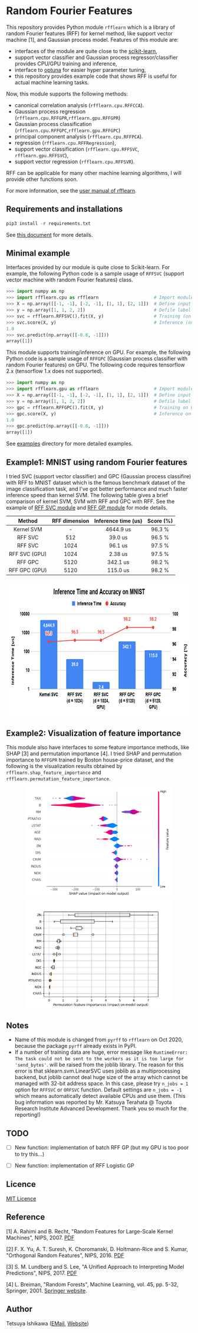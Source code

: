 # Random Fourier Features

This repository provides Python module `rfflearn`
which is a library of random Fourier features (RFF) for kernel method,
like support vector machine [1], and Gaussian process model.
Features of this module are:

* interfaces of the module are quite close to the [scikit-learn](https://scikit-learn.org/),
* support vector classifier and Gaussian process regressor/classifier provides CPU/GPU training and inference,
* interface to [optuna](https://optuna.org/) for easier hyper parameter tuning,
* this repository provides example code that shows RFF is useful for actual machine learning tasks.

Now, this module supports the following methods:

* canonical correlation analysis (`rfflearn.cpu.RFFCCA`).
* Gaussian process regression (`rfflearn.cpu.RFFGPR`,`rfflearn.gpu.RFFGPR`)
* Gaussian process classification (`rfflearn.cpu.RFFGPC`,`rfflearn.gpu.RFFGPC`)
* principal component analysis (`rfflearn.cpu.RFFPCA`).
* regression (`rfflearn.cpu.RFFRegression`),
* support vector classification (`rfflearn.cpu.RFFSVC`, `rfflearn.gpu.RFFSVC`),
* support vector regression (`rfflearn.cpu.RFFSVR`).

RFF can be applicable for many other machine learning algorithms, I will provide other functions soon.

For more information, see the [user manual of rfflearn](https://tiskw.gitbook.io/rfflearn/).


## Requirements and installations

```python
pip3 install -r requirements.txt
```

See [this document](https://tiskw.gitbook.io/rfflearn/tutorial#setting-up) for more details.


## Minimal example

Interfaces provided by our module is quite close to Scikit-learn.
For example, the following Python code is a sample usage of `RFFSVC`
(support vector machine with random Fourier features) class.

```python
>>> import numpy as np
>>> import rfflearn.cpu as rfflearn                     # Import module
>>> X = np.array([[-1, -1], [-2, -1], [1, 1], [2, 1]])  # Define input data
>>> y = np.array([1, 1, 2, 2])                          # Defile label data
>>> svc = rfflearn.RFFSVC().fit(X, y)                   # Training (on CPU)
>>> svc.score(X, y)                                     # Inference (on CPU)
1.0
>>> svc.predict(np.array([[-0.8, -1]]))
array([1])
```

This module supports training/inference on GPU.
For example, the following Python code is a sample usage of `RFFGPC`
(Gaussian process classifier with random Fourier features) on GPU.
The following code requires tensorflow 2.x (tensorflow 1.x does not supported).

```python
>>> import numpy as np
>>> import rfflearn.gpu as rfflearn                     # Import module
>>> X = np.array([[-1, -1], [-2, -1], [1, 1], [2, 1]])  # Define input data
>>> y = np.array([1, 1, 2, 2])                          # Defile label data
>>> gpc = rfflearn.RFFGPC().fit(X, y)                   # Training on GPU
>>> gpc.score(X, y)                                     # Inference on GPU
1.0
>>> gpc.predict(np.array([[-0.8, -1]]))
array([1])
```

See [examples](./examples/README.md) directory for more detailed examples.


## Example1: MNIST using random Fourier features

I tried SVC (support vector classifier) and GPC (Gaussian process classifire) with RFF to MNIST dataset
which is the famous benchmark dataset of the image classification task,
and I've got better performance and much faster inference speed than kernel SVM.
The following table gives a brief comparison of kernel SVM, SVM with RFF and GPC with RFF.
See the example of [RFF SVC module](./examples/svc_for_mnist/README.md)
and [RFF GP module](./examples/gpc_for_mnist/README.md) for mode details.

| Method         | RFF dimension | Inference time (us) | Score (%) |
|:--------------:|:-------------:|:-------------------:|:---------:|
| Kernel SVM     | -             | 4644.9 us           | 96.3 %    |
| RFF SVC        |  512          | 39.0 us             | 96.5 %    |
| RFF SVC        | 1024          | 96.1 us             | 97.5 %    |
| RFF SVC (GPU)  | 1024          | 2.38 us             | 97.5 %    |
| RFF GPC        | 5120          | 342.1 us            | 98.2 %    |
| RFF GPC (GPU)  | 5120          | 115.0 us            | 98.2 %    |

<div align="center">
  <img src="./figures/Inference_Time_and_Accuracy_on_MNIST_SVC_and_GPC.png" width="763" height="371" alt="Accuracy for each epochs in RFF SVC" />
</div>


## Example2: Visualization of feature importance

This module also have interfaces to some feature importance methods, like SHAP [3] and permutation importance [4].
I tried SHAP and permutation importance to `RFFGPR` trained by Boston house-price dataset,
and the following is the visualization results obtained by `rfflearn.shap_feature_importance` and `rfflearn.permutation_feature_importance`.

<div align="center">
  <img src="./examples/feature_importances_for_boston_housing/figure_boston_housing_shap_importance.png" width="400" height="300" alt="Permutation importances of Boston housing dataset" />
  <img src="./examples/feature_importances_for_boston_housing/figure_boston_housing_permutation_importance.png" width="400" height="300" alt="SHAP importances of Boston housing dataset" />
</div>


## Notes

- Name of this module is changed from `pyrff` to `rfflearn` on Oct 2020,
  because the package `pyrff` already exists in PyPI.
- If a number of training data are huge, error message like
  `RuntimeError: The task could not be sent to the workers as it is too large for 'send_bytes'`.
  will be raised from the joblib library. The reason for this error is that sklearn.svm.LinearSVC uses
  joblib as a multiprocessing backend, but joblib cannot deal huge size of the array which cannot be managed
  with 32-bit address space. In this case, please try `n_jobs = 1` option for `RFFSVC` or `ORFSVC` function.
  Default settings are `n_jobs = -1` which means automatically detect available CPUs and use them.
  (This bug information was reported by Mr. Katsuya Terahata @ Toyota Research Institute Advanced Development.
  Thank you so much for the reporting!)


## TODO

- [ ] New function: implementation of batch RFF GP (but my GPU is too poor to try this...)
- [ ] New function: implementation of RFF Logistic GP


## Licence

[MIT Licence](https://opensource.org/licenses/mit-license.php)


## Reference

[1] A. Rahimi and B. Recht, "Random Features for Large-Scale Kernel Machines", NIPS, 2007.
[PDF](https://papers.nips.cc/paper/3182-random-features-for-large-scale-kernel-machines.pdf)

[2] F. X. Yu, A. T. Suresh, K. Choromanski, D. Holtmann-Rice and S. Kumar, "Orthogonal Random Features", NIPS, 2016.
[PDF](https://papers.nips.cc/paper/6246-orthogonal-random-features.pdf)

[3] S. M. Lundberg and S. Lee, "A Unified Approach to Interpreting Model Predictions", NIPS, 2017.
[PDF](https://proceedings.neurips.cc/paper/2017/file/8a20a8621978632d76c43dfd28b67767-Paper.pdf)

[4] L. Breiman, "Random Forests", Machine Learning, vol. 45, pp. 5-32, Springer, 2001.
[Springer website](https://doi.org/10.1023/A:1010933404324).


## Author

Tetsuya Ishikawa ([EMail](mailto:tiskw111@gmail.com), [Website](https://tiskw.gitlab.io/home/))
